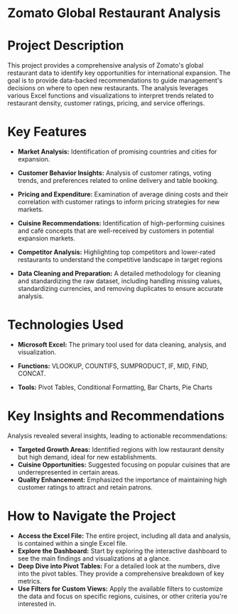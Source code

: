 # Zomato Global Restaurant Analysis

# Project Description

This project provides a comprehensive analysis of Zomato's global restaurant data to identify key opportunities for international expansion. The goal is to provide data-backed recommendations to guide management's decisions on where to open new restaurants. The analysis leverages various Excel functions and visualizations to interpret trends related to restaurant density, customer ratings, pricing, and service offerings.

# Key Features

* **Market Analysis:** Identification of promising countries and cities for expansion.

* **Customer Behavior Insights:** Analysis of customer ratings, voting trends, and preferences related to online delivery and table booking.

* **Pricing and Expenditure:** Examination of average dining costs and their correlation with customer ratings to inform pricing strategies for new markets.

* **Cuisine Recommendations:** Identification of high-performing cuisines and café concepts that are well-received by customers in potential expansion markets.

* **Competitor Analysis:** Highlighting top competitors and lower-rated restaurants to understand the competitive landscape in target regions

* **Data Cleaning and Preparation:** A detailed methodology for cleaning and standardizing the raw dataset, including handling missing values, standardizing currencies, and removing duplicates to ensure accurate analysis.

# Technologies Used

* **Microsoft Excel:** The primary tool used for data cleaning, analysis, and visualization.

* **Functions:** VLOOKUP, COUNTIFS, SUMPRODUCT, IF, MID, FIND, CONCAT.

* **Tools:** Pivot Tables, Conditional Formatting, Bar Charts, Pie Charts

# Key Insights and Recommendations
  Analysis revealed several insights, leading to actionable recommendations:

* **Targeted Growth Areas:** Identified regions with low restaurant density but high demand, ideal for new establishments.
* **Cuisine Opportunities:** Suggested focusing on popular cuisines that are underrepresented in certain areas.
* **Quality Enhancement:** Emphasized the importance of maintaining high customer ratings to attract and retain patrons.


# How to Navigate the Project

* **Access the Excel File:** The entire project, including all data and analysis, is contained within a single Excel file.
* **Explore the Dashboard:** Start by exploring the interactive dashboard to see the main findings and visualizations at a glance.
* **Deep Dive into Pivot Tables:** For a detailed look at the numbers, dive into the pivot tables. They provide a comprehensive breakdown of key metrics.
* **Use Filters for Custom Views:** Apply the available filters to customize the data and focus on specific regions, cuisines, or other criteria you're interested in.
